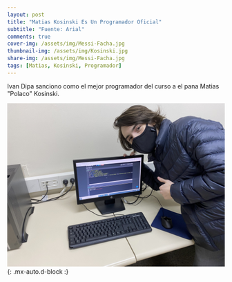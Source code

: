 ```yaml
---
layout: post
title: "Matias Kosinski Es Un Programador Oficial"
subtitle: "Fuente: Arial"
comments: true
cover-img: /assets/img/Messi-Facha.jpg
thumbnail-img: /assets/img/Kosinski.jpg
share-img: /assets/img/Messi-Facha.jpg
tags: [Matias, Kosinski, Programador]
---
```


Ivan Dipa sanciono como el mejor programador del curso a el pana Matias "Polaco" Kosinski.


![Matias](/assets/img/Kosinski.jpg){: .mx-auto.d-block :}
